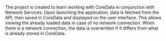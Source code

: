 The project is created to learn working with CoreData in conjunction with Network Services. Upon launching the application, data is fetched from the API, then saved in CoreData and displayed on the user interface. This allows viewing the already loaded data in case of no network connection. When there is a network connection, the data is overwritten if it differs from what is already stored in CoreData.
